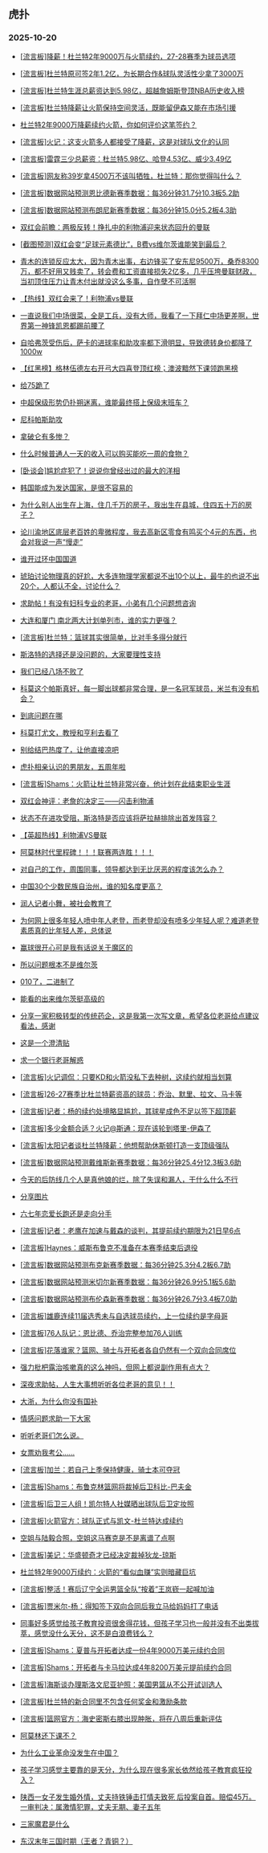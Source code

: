 ## 虎扑 
### 2025-10-20

+ [[流言板]降薪！杜兰特2年9000万与火箭续约，27-28赛季为球员选项](https://bbs.hupu.com/635251695.html)

+ [[流言板]杜兰特原可签2年1.2亿，为长期合作&amp;球队灵活性少拿了3000万](https://bbs.hupu.com/635251889.html)

+ [[流言板]杜兰特生涯总薪资达到5.98亿，超越詹姆斯登顶NBA历史收入榜](https://bbs.hupu.com/635251952.html)

+ [[流言板]杜兰特降薪让火箭保持空间灵活，既能留伊森又能在市场引援](https://bbs.hupu.com/635252101.html)

+ [杜兰特2年9000万降薪续约火箭，你如何评价这笔签约？](https://bbs.hupu.com/635252687.html)

+ [[流言板]火记：这支火箭多人都接受了降薪，这是对球队文化的认同](https://bbs.hupu.com/635252914.html)

+ [[流言板]雷霆三少总薪资：杜兰特5.98亿、哈登4.53亿、威少3.49亿](https://bbs.hupu.com/635253676.html)

+ [[流言板]网友称39岁拿4500万不该叫牺牲，杜兰特：那你觉得叫什么？](https://bbs.hupu.com/635253106.html)

+ [[流言板]数据网站预测恩比德新赛季数据：每36分钟31.7分10.3板5.2助](https://bbs.hupu.com/635251545.html)

+ [[流言板]数据网站预测布朗尼新赛季数据：每36分钟15.0分5.2板4.3助](https://bbs.hupu.com/635253626.html)

+ [双红会前瞻：两极反转！挣扎中的利物浦迎来状态回升的曼联](https://bbs.hupu.com/635247000.html)

+ [[截图预测]双红会变“足球元素德比”，B费vs维尔茨谁能笑到最后？](https://bbs.hupu.com/635246786.html)

+ [青木的连锁反应太大，因为青木出事，右边锋买了安东尼9500万，桑乔8300万，都不好用又贱卖了，转会费和工资直接损失2亿多，几乎压垮曼联财政，当初顶住压力让青木付出就没这么多事，自作孽不可活啊](https://bbs.hupu.com/635249202.html)

+ [【热线】双红会来了！利物浦vs曼联](https://bbs.hupu.com/635246918.html)

+ [一直说我们中场很菜，全是工兵，没有大师，我看了一下拜仁中场更差啊，世界第一神锋凯恩都踢前腰了](https://bbs.hupu.com/635247392.html)

+ [自哈弗茨受伤后，萨卡的进球率和助攻率都下滑明显，导致德转身价都降了1000w](https://bbs.hupu.com/635247517.html)

+ [【红黑榜】格林伍德左右开弓大四喜登顶红榜；澳波黯然下课领跑黑榜](https://bbs.hupu.com/635247956.html)

+ [给75跪了](https://bbs.hupu.com/635247220.html)

+ [中超保级形势仍扑朔迷离，谁能最终搭上保级末班车？](https://bbs.hupu.com/635252553.html)

+ [尼科帕斯助攻](https://bbs.hupu.com/635250174.html)

+ [拿破仑有多惨？](https://bbs.hupu.com/635250016.html)

+ [什么时候普通人一天的收入可以购买能吃一周的食物？](https://bbs.hupu.com/635250262.html)

+ [[卧谈会]尴尬症犯了！说说你曾经出过的最大的洋相](https://bbs.hupu.com/635250468.html)

+ [韩国能成为发达国家，是很不容易的](https://bbs.hupu.com/635251268.html)

+ [为什么别人出生在上海，住几千万的房子，我出生在县城，住四五十万的房子？](https://bbs.hupu.com/635251422.html)

+ [论川渝地区底层老百姓的卑微程度，我去高新区零食有鸣买个4元的东西，也会对我说一声“慢走”](https://bbs.hupu.com/635250563.html)

+ [谁开过环中国国道](https://bbs.hupu.com/635250443.html)

+ [琥珀讨论物理真的好尬，大多连物理学家都说不出10个以上，最牛的也说不出20个，人都认不全，讨论什么？](https://bbs.hupu.com/635251031.html)

+ [求助帖！有没有妇科专业的老哥，小弟有几个问题想咨询](https://bbs.hupu.com/635252763.html)

+ [大连和厦门 南北两大计划单列市，谁的实力更强？](https://bbs.hupu.com/635253186.html)

+ [[流言板]杜兰特：篮球其实很简单，比对手多得分就行](https://bbs.hupu.com/635253517.html)

+ [斯洛特的选择还是没问题的，大家要理性支持](https://bbs.hupu.com/635254734.html)

+ [我们已经八场不败了](https://bbs.hupu.com/635249067.html)

+ [科莫这个帕斯真好，每一脚出球都非常合理，是一名冠军球员，米兰有没有机会？](https://bbs.hupu.com/635250613.html)

+ [到底问题在哪](https://bbs.hupu.com/635254980.html)

+ [科莫打尤文，教授和亨利去看了](https://bbs.hupu.com/635250232.html)

+ [别给结巴热度了，让他直接凉吧](https://bbs.hupu.com/635254125.html)

+ [虎扑相亲认识的男朋友，五周年啦](https://bbs.hupu.com/635253539.html)

+ [[流言板]Shams：火箭让杜兰特非常兴奋，他计划在此结束职业生涯](https://bbs.hupu.com/635255121.html)

+ [双红会神评：老詹的决定三——闪击利物浦](https://bbs.hupu.com/635255778.html)

+ [状态不在进攻受阻，斯洛特是否应该将萨拉赫排除出首发阵容？](https://bbs.hupu.com/635256060.html)

+ [【英超热线】利物浦VS曼联](https://bbs.hupu.com/635249999.html)

+ [阿莫林时代里程碑！！！联赛两连胜！！！](https://bbs.hupu.com/635255755.html)

+ [对自己的工作，周围同事，领导都达到无比厌恶的程度该怎么办？](https://bbs.hupu.com/635253840.html)

+ [中国30个少数民族自治州，谁的知名度更高？](https://bbs.hupu.com/635253165.html)

+ [润人记者小舞，被社会教育了](https://bbs.hupu.com/635251264.html)

+ [为何网上很多年轻人喷中年人老登，而老登却没有喷多少年轻人呢？难道老登素质真的比年轻人差，总体说](https://bbs.hupu.com/635253831.html)

+ [赢球很开心可是我有话说关于魔区的](https://bbs.hupu.com/635255914.html)

+ [所以问题根本不是维尔茨](https://bbs.hupu.com/635254978.html)

+ [010了，二进制了](https://bbs.hupu.com/635255799.html)

+ [能看的出来维尔茨挺高级的 ](https://bbs.hupu.com/635255909.html)

+ [分享一家积极转型的传统药企，这是我第一次写文章，希望各位老哥给点建议看法，感谢](https://bbs.hupu.com/635252866.html)

+ [这是一个澄清贴](https://bbs.hupu.com/635255364.html)

+ [求一个银行老哥解惑](https://bbs.hupu.com/635253967.html)

+ [[流言板]火记调侃：只要KD和火箭没私下去种树，这续约就相当划算](https://bbs.hupu.com/635253390.html)

+ [[流言板]26-27赛季比杜兰特薪资高的球员：乔治、默里、拉文、马卡等](https://bbs.hupu.com/635253223.html)

+ [[流言板]记者：杨的续约处境略显尴尬，其球星成色不足以签下超顶薪](https://bbs.hupu.com/635253937.html)

+ [[流言板]多少金额合适？火记@斯通：现在该轮到塔里-伊森了](https://bbs.hupu.com/635253296.html)

+ [[流言板]太阳记者谈杜兰特降薪：他想帮助休斯顿打造一支顶级强队](https://bbs.hupu.com/635253158.html)

+ [[流言板]数据网站预测戴维斯新赛季数据：每36分钟25.4分12.3板3.6助](https://bbs.hupu.com/635254174.html)

+ [今天的后防线几个人是真他娘的烂，除了失误和漏人，干什么什么不行](https://bbs.hupu.com/635255523.html)

+ [分享图片](https://bbs.hupu.com/635254148.html)

+ [六七年恋爱长跑还是走向分手](https://bbs.hupu.com/635253248.html)

+ [[流言板]记者：老鹰在加速与戴森的谈判，其提前续约期限为21日早6点](https://bbs.hupu.com/635254042.html)

+ [[流言板]Haynes：威斯布鲁克不准备在本赛季结束后退役](https://bbs.hupu.com/635256592.html)

+ [[流言板]数据网站预测布克新赛季数据：每36分钟25.3分4.2板6.7助](https://bbs.hupu.com/635254695.html)

+ [[流言板]数据网站预测米切尔新赛季数据：每36分钟26.9分5.1板5.6助](https://bbs.hupu.com/635254407.html)

+ [[流言板]数据网站预测布伦森新赛季数据：每36分钟26.7分3.4板7.0助](https://bbs.hupu.com/635254913.html)

+ [[流言板]雄鹿连续11届选秀未与自选球员续约，上一位续约是字母哥](https://bbs.hupu.com/635255766.html)

+ [[流言板]76人队记：恩比德、乔治完整参加76人训练](https://bbs.hupu.com/635255620.html)

+ [[流言板]花落谁家？篮网、骑士与开拓者各自仍然有一个双向合同席位](https://bbs.hupu.com/635255374.html)

+ [强力枇杷露治咳嗽真的这么神吗，但网上都说副作用有点大？](https://bbs.hupu.com/635254169.html)

+ [深夜求助帖，人生大事想听听各位老哥的意见！！](https://bbs.hupu.com/635254897.html)

+ [大浙，为什么你没有国补](https://bbs.hupu.com/635254105.html)

+ [情感问题求助一下大家](https://bbs.hupu.com/635255131.html)

+ [听听老哥们怎么说。](https://bbs.hupu.com/635256490.html)

+ [女票劝我考公……](https://bbs.hupu.com/635254057.html)

+ [[流言板]加兰：若自己上季保持健康，骑士本可夺冠](https://bbs.hupu.com/635256558.html)

+ [[流言板]Shams：布鲁克林篮网将裁掉后卫科比-巴夫金](https://bbs.hupu.com/635257001.html)

+ [[流言板]后卫三人组！凯尔特人社媒晒出球队后卫定妆照](https://bbs.hupu.com/635255329.html)

+ [[流言板]火箭官方：球队正式与凯文-杜兰特达成续约](https://bbs.hupu.com/635256961.html)

+ [空姐与陆毅合照，空姐这马赛克是不是离谱了点啊​​​](https://bbs.hupu.com/635255723.html)

+ [[流言板]美记：华盛顿奇才已经决定裁掉狄龙-琼斯](https://bbs.hupu.com/635256794.html)

+ [杜兰特2年9000万续约：火箭的“看似血赚”实则暗藏巨坑](https://bbs.hupu.com/635256816.html)

+ [[流言板]整活！赛后辽宁全运男篮全队“按着”王岚嵚一起喊加油](https://bbs.hupu.com/635256142.html)

+ [[流言板]贾米尔-杨：得知签下双向合同后我立马给妈妈打了电话](https://bbs.hupu.com/635256719.html)

+ [同事好多感觉给孩子教育投资很舍得花钱，但孩子学习也一般并没有不出类拔萃，感觉没什么天分，这不是白浪费钱么？](https://bbs.hupu.com/635257094.html)

+ [[流言板]Shams：夏普与开拓者达成一份4年9000万美元续约合同](https://bbs.hupu.com/635257300.html)

+ [[流言板]Shams：开拓者与卡马拉达成4年8200万美元提前续约合同](https://bbs.hupu.com/635257339.html)

+ [[流言板]海斯谈办理斯洛文尼亚护照：美国男篮从不公开试训选人](https://bbs.hupu.com/635257439.html)

+ [[流言板]杜兰特的新合同里不包含任何奖金和激励条款](https://bbs.hupu.com/635257684.html)

+ [[流言板]篮网官方：海史密斯右膝出现肿胀，将在八周后重新评估](https://bbs.hupu.com/635257007.html)

+ [阿莫林还下课不？](https://bbs.hupu.com/635256195.html)

+ [为什么工业革命没发生在中国？](https://bbs.hupu.com/635257464.html)

+ [孩子学习感觉主要靠的是天分，为什么现在很多家长依然给孩子教育疯狂投入？](https://bbs.hupu.com/635257101.html)

+ [陕西一女子发生婚外情，丈夫持铁锤击打情夫致死 后投案自首。赔偿45万。一审判决：属激情犯罪，丈夫无期、妻子五年](https://bbs.hupu.com/635257266.html)

+ [三家魔君是什么](https://bbs.hupu.com/635257668.html)

+ [东汉末年三国时期（王者？青铜？）](https://bbs.hupu.com/635257701.html)

